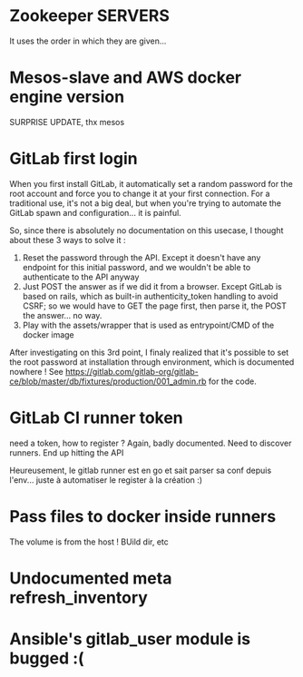 # Zookeeper SERVERS

It uses the order in which they are given...

# Mesos-slave and AWS docker engine version

SURPRISE UPDATE, thx mesos

# GitLab first login

When you first install GitLab, it automatically set a random password for the
root account and force you to change it at your first connection. For a
traditional use, it's not a big deal, but when you're trying to automate the
GitLab spawn and configuration... it is painful.

So, since there is absolutely no documentation on this usecase, I thought about
these 3 ways to solve it :

1. Reset the password through the API. Except it doesn't have any endpoint for
   this initial password, and we wouldn't be able to authenticate to the API
   anyway
2. Just POST the answer as if we did it from a browser. Except GitLab is based
   on rails, which as built-in authenticity_token handling to avoid CSRF; so we
   would have to GET the page first, then parse it, the POST the answer... no
   way.
3. Play with the assets/wrapper that is used as entrypoint/CMD of the docker
   image

After investigating on this 3rd point, I finaly realized that it's possible to
set the root password at installation through environment, which is documented
nowhere ! See
https://gitlab.com/gitlab-org/gitlab-ce/blob/master/db/fixtures/production/001_admin.rb
for the code.

# GitLab CI runner token

need a token, how to register ? Again, badly documented.
Need to discover runners. End up hitting the API

Heureusement, le gitlab runner est en go et sait parser sa conf depuis l'env...
juste à automatiser le register à la création :)

# Pass files to docker inside runners

The volume is from the host ! BUild dir, etc

# Undocumented meta refresh_inventory

# Ansible's gitlab_user module is bugged :(
